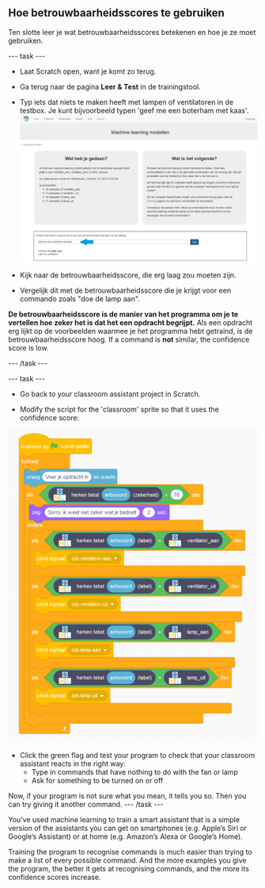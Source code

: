 ## Hoe betrouwbaarheidsscores te gebruiken

Ten slotte leer je wat betrouwbaarheidsscores betekenen en hoe je ze moet gebruiken.

\--- task \---
+ Laat Scratch open, want je komt zo terug.

+ Ga terug naar de pagina **Leer & Test** in de trainingstool.

+ Typ iets dat niets te maken heeft met lampen of ventilatoren in de testbox. Je kunt bijvoorbeeld typen 'geef me een boterham met kaas'. ![Result of entering "make me a cheese sandwich" is lamp off with 21% confidence](images/cheese-sandwich-annotated.png)

+ Kijk naar de betrouwbaarheidsscore, die erg laag zou moeten zijn.

+ Vergelijk dit met de betrouwbaarheidsscore die je krijgt voor een commando zoals "doe de lamp aan".

**De betrouwbaarheidsscore is de manier van het programma om je te vertellen hoe zeker het is dat het een opdracht begrijpt.** Als een opdracht erg lijkt op de voorbeelden waarmee je het programma hebt getraind, is de betrouwbaarheidsscore hoog. If a command is **not** similar, the confidence score is low.

\--- /task \---

\--- task \---

+ Go back to your classroom assistant project in Scratch.

+ Modify the script for the 'classroom' sprite so that it uses the confidence score:

![New code to be added into scratch program](images/code-with-confidence.png)

+ Click the green flag and test your program to check that your classroom assistant reacts in the right way:
    + Type in commands that have nothing to do with the fan or lamp
    + Ask for something to be turned on or off

Now, if your program is not sure what you mean, it tells you so. Then you can try giving it another command. \--- /task \---

You’ve used machine learning to train a smart assistant that is a simple version of the assistants you can get on smartphones (e.g. Apple’s Siri or Google’s Assistant) or at home (e.g. Amazon’s Alexa or Google’s Home).

Training the program to recognise commands is much easier than trying to make a list of every possible command. And the more examples you give the program, the better it gets at recognising commands, and the more its confidence scores increase. 